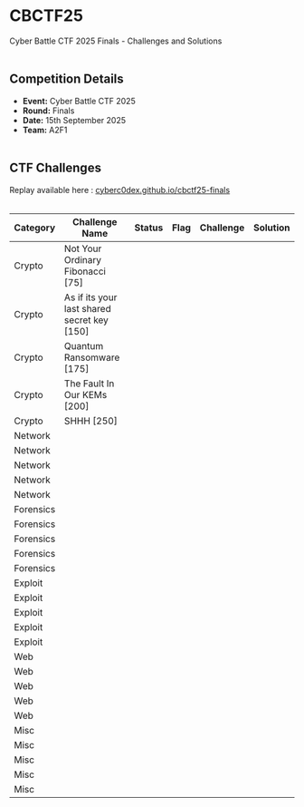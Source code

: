 # CBCTF25
Cyber Battle CTF 2025 Finals - Challenges and Solutions
<br><br>

## Competition Details
- **Event:** Cyber Battle CTF 2025
- **Round:** Finals
- **Date:** 15th September 2025
- **Team:** A2F1
<br><br>

## CTF Challenges

Replay available here : [cyberc0dex.github.io/cbctf25-finals](https://cyberc0dex.github.io/cbctf25-finals/)
<br><br>

| Category | Challenge Name | Status | Flag | Challenge | Solution |
|----------|----------------|--------|:----:|:---------:|:--------:|
| Crypto | Not Your Ordinary Fibonacci [75] |  |  |  |  |
| Crypto | As if its your last shared secret key [150] |  |  |  |  |
| Crypto | Quantum Ransomware [175] |  |  |  |  |
| Crypto | The Fault In Our KEMs [200] |  |  |  |  |
| Crypto | SHHH [250] |  |  |  |  |
| Network |  |  |  |  |  |
| Network |  |  |  |  |  |
| Network |  |  |  |  |  |
| Network |  |  |  |  |  |
| Network |  |  |  |  |  |
| Forensics |  |  |  |  |  |
| Forensics |  |  |  |  |  |
| Forensics |  |  |  |  |  |
| Forensics |  |  |  |  |  |
| Forensics |  |  |  |  |  |
| Exploit |  |  |  |  |  |
| Exploit |  |  |  |  |  |
| Exploit |  |  |  |  |  |
| Exploit |  |  |  |  |  |
| Exploit |  |  |  |  |  |
| Web |  |  |  |  |  |
| Web |  |  |  |  |  |
| Web |  |  |  |  |  |
| Web |  |  |  |  |  |
| Web |  |  |  |  |  |
| Misc |  |  |  |  |  |
| Misc |  |  |  |  |  |
| Misc |  |  |  |  |  |
| Misc |  |  |  |  |  |
| Misc |  |  |  |  |  |